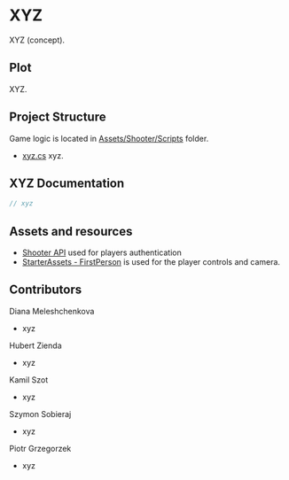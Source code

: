 # XYZ

XYZ (concept).

## Plot

XYZ.

## Project Structure

Game logic is located in [Assets/Shooter/Scripts](Assets/Shooter/Scripts) folder.

- [xyz.cs](Assets/Shooter/Scripts/xyz.cs) xyz.

## XYZ Documentation

```csharp
// xyz
```

## Assets and resources

- [Shooter API](https://github.com/piotr-grzegorzek/shooter_api) used for players authentication
- [StarterAssets - FirstPerson](https://assetstore.unity.com/packages/essentials/starterassets-firstperson-updates-in-new-charactercontroller-pac-196525) is used for the player controls and camera.

## Contributors
Diana Meleshchenkova
- xyz

Hubert Zienda
- xyz

Kamil Szot
- xyz

Szymon Sobieraj
- xyz

Piotr Grzegorzek
- xyz
